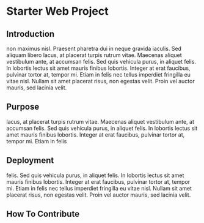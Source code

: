 # Starter Web Project

## Introduction
non maximus nisl. Praesent pharetra dui in neque gravida iaculis. Sed aliquam libero lacus, at placerat turpis rutrum vitae. Maecenas aliquet vestibulum ante, at accumsan felis. Sed quis vehicula purus, in aliquet felis. In lobortis lectus sit amet mauris finibus lobortis. Integer at erat faucibus, pulvinar tortor at, tempor mi. Etiam in felis nec tellus imperdiet fringilla eu vitae nisl. Nullam sit amet placerat risus, non egestas velit. Proin vel auctor mauris, sed lacinia velit.

## Purpose
lacus, at placerat turpis rutrum vitae. Maecenas aliquet vestibulum ante, at accumsan felis. Sed quis vehicula purus, in aliquet felis. In lobortis lectus sit amet mauris finibus lobortis. Integer at erat faucibus, pulvinar tortor at, tempor mi. Etiam in felis 

## Deployment
felis. Sed quis vehicula purus, in aliquet felis. In lobortis lectus sit amet mauris finibus lobortis. Integer at erat faucibus, pulvinar tortor at, tempor mi. Etiam in felis nec tellus imperdiet fringilla eu vitae nisl. Nullam sit amet placerat risus, non egestas velit. Proin vel auctor mauris, sed lacinia velit.

## How To Contribute


